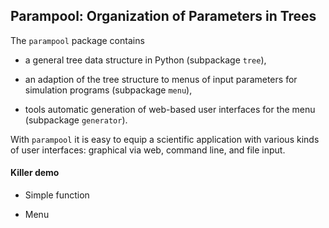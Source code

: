 ## Parampool: Organization of Parameters in Trees

The `parampool` package contains

 * a general tree data structure in Python (subpackage `tree`),

 * an adaption of the tree structure to menus of input parameters
   for simulation programs (subpackage `menu`),

 * tools automatic generation of web-based user interfaces for
   the menu (subpackage `generator`).

With `parampool` it is easy to equip a scientific application with
various kinds of user interfaces: graphical via web, command line,
and file input.

#### Killer demo

 * Simple function

 * Menu


